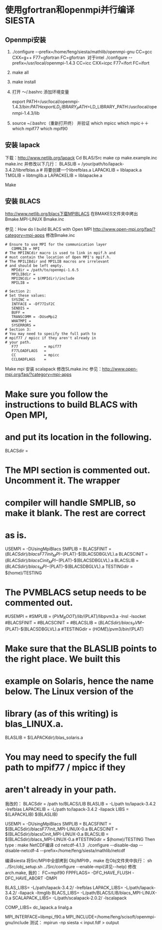 # 使用gfortran和openmpi并行编译SIESTA
## Openmpi安装
1. ./configure --prefix=/home/feng/siesta/mathlib/openmpi-gnu CC=gcc CXX=g++ F77=gfortran FC=gfortran
 对于intel ./configure --prefix=/usr/local/openmpi-1.4.3 CC=icc CXX=icpc F77=ifort FC=ifort
2.  make all 
3.  make install
4. 打开 ～/.bashrc 添加环境变量
   
   export PATH=/usr/local/openmpi-1.4.3/bin:$PATH
   export LD_LIBRARY_PATH=$LD_LIBRARY_PATH:/usr/local/openmpi-1.4.3/lib

5. source ~/.bashrc（重新打开终） 并验证    which mpicc
                            which  mpic＋＋
                            which mpif77
                            which mpif90

## 安装 lapack
下载：http://www.netlib.org/lapack
Cd BLAS/Src
make
cp make.example.inc make.inc
并修改以下几行：
BLASLIB      =  /your/path/to/lapack-3.4.2/librefblas.a   # 将要创建一个librefblas.a
LAPACKLIB    =  liblapack.a
TMGLIB       =  libtmglib.a
LAPACKELIB   =  liblapacke.a

Make

## 安装 BLACS
http://www.netlib.org/blacs下载MPIBLACS
在BMAKES文件夹中拷出Bmake.MPI-LINUX Bmake.inc

参见：How do I build BLACS with Open MPI http://www.open-mpi.org/faq/?category=mpi-apps
修改Bmake.inc
```# Section 1:
# Ensure to use MPI for the communication layer
   COMMLIB = MPI
# The MPIINCdir macro is used to link in mpif.h and
# must contain the location of Open MPI's mpif.h.  
# The MPILIBdir and MPILIB macros are irrelevant 
# and should be left empty.
   MPIdir = /path/to/openmpi-1.6.5
   MPILIBdir =
   MPIINCdir = $(MPIdir)/include
   MPILIB =

# Section 2:
# Set these values:
   SYSINC =
   INTFACE = -Df77IsF2C
   SENDIS =
   BUFF =
   TRANSCOMM = -DUseMpi2
   WHATMPI =
   SYSERRORS =
# Section 3:
# You may need to specify the full path to
# mpif77 / mpicc if they aren't already in
# your path.
   F77            = mpif77
   F77LOADFLAGS   = 
   CC             = mpicc
   CCLOADFLAGS    = 
```
Make mpi
安装 scalapack
修改SLmake.inc
参见：http://www.open-mpi.org/faq/?category=mpi-apps

# Make sure you follow the instructions to build BLACS with Open MPI,
# and put its location in the following.

   BLACSdir      = <path where you installed BLACS>

# The MPI section is commented out.  Uncomment it. The wrapper
# compiler will handle SMPLIB, so make it blank. The rest are correct
# as is.

   USEMPI        = -DUsingMpiBlacs
   SMPLIB        = 
   BLACSFINIT    = $(BLACSdir)/blacsF77init_MPI-$(PLAT)-$(BLACSDBGLVL).a
   BLACSCINIT    = $(BLACSdir)/blacsCinit_MPI-$(PLAT)-$(BLACSDBGLVL).a
   BLACSLIB      = $(BLACSdir)/blacs_MPI-$(PLAT)-$(BLACSDBGLVL).a
   TESTINGdir    = $(home)/TESTING

# The PVMBLACS setup needs to be commented out.

   #USEMPI        =
   #SMPLIB        = $(PVM_ROOT)/lib/$(PLAT)/libpvm3.a -lnsl -lsocket
   #BLACSFINIT    =
   #BLACSCINIT    =
   #BLACSLIB      = $(BLACSdir)/blacs_PVM-$(PLAT)-$(BLACSDBGLVL).a
   #TESTINGdir    = $(HOME)/pvm3/bin/$(PLAT)

# Make sure that the BLASLIB points to the right place.  We built this
# example on Solaris, hence the name below.  The Linux version of the
# library (as of this writing) is blas_LINUX.a.

   BLASLIB       = $(LAPACKdir)/blas_solaris.a

# You may need to specify the full path to mpif77 / mpicc if they
# aren't already in your path.
我改的：
BLACSdir      = /path to/BLACS/LIB
BLASLIB       = -L/path to/lapack-3.4.2 -lrefblas
LAPACKLIB     = -L/path to/lapack-3.4.2 -llapack
LIBS          = $(LAPACKLIB) $(BLASLIB)

USEMPI        = -DUsingMpiBlacs
SMPLIB        = 
BLACSFINIT    = $(BLACSdir)/blacsF77init_MPI-LINUX-0.a
BLACSCINIT    = $(BLACSdir)/blacsCinit_MPI-LINUX-0.a
BLACSLIB      = $(BLACSdir)/blacs_MPI-LINUX-0.a
#TESTINGdir    = $(home)/TESTING
Then type : make
NetCDF编译 
cd netcdf-4.1.3
 ./configure --disable-dap --disable-netcdf-4 --prefix=/home/feng/siesta/mathlib/netcdf

编译siesta
将Src/MPI中全部拷到 Obj/MPI中，make
在Obj文件夹中执行：
sh ../Src/obj_setup.sh
../Src/configure --enable-mpi(详见--help)
修改 arch.make, 我的：
FC=mpif90
FPPFLAGS= -DFC_HAVE_FLUSH -DFC_HAVE_ABORT -DMPI

BLAS_LIBS=       -L/path/lapack-3.4.2/ -lrefblas
LAPACK_LIBS=     -L/path/lapack-3.4.2/ -llapack -ltmglib
BLACS_LIBS=     -L/path/BLACS/LIB/blacs_MPI-LINUX-0.a 
SCALAPACK_LIBS= -L/path/scalapack-2.0.2/ -lscalapack 

COMP_LIBS= dc_lapack.a linalg.a

MPI_INTERFACE=libmpi_f90.a
MPI_INCLUDE=/home/feng/scisoft/openmpi-gnu/include
测试：
mpirun -np <nproc> siesta < input.fdf > output